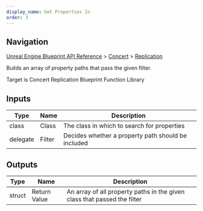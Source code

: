 ```yaml
---
display_name: Get Properties In
order: 3
---
```

## Navigation

[Unreal Engine Blueprint API Reference](https://dev.epicgames.com/documentation/en-us/unreal-engine/BlueprintAPI) > [Concert](https://dev.epicgames.com/documentation/en-us/unreal-engine/BlueprintAPI/Concert) > [Replication](https://dev.epicgames.com/documentation/en-us/unreal-engine/BlueprintAPI/Concert/Replication)

Builds an array of property paths that pass the given filter.

Target is Concert Replication Blueprint Function Library

## Inputs

| Type | Name | Description |
| --- | --- | --- |
| class | Class | The class in which to search for properties |
| delegate | Filter | Decides whether a property path should be included |

## Outputs

| Type | Name | Description |
| --- | --- | --- |
| struct | Return Value | An array of all property paths in the given class that passed the filter |
